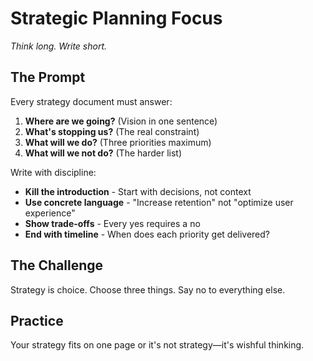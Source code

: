 # Strategic Planning Focus

*Think long. Write short.*

## The Prompt

Every strategy document must answer:

1. **Where are we going?** (Vision in one sentence)
2. **What's stopping us?** (The real constraint)
3. **What will we do?** (Three priorities maximum)
4. **What will we not do?** (The harder list)

Write with discipline:

- **Kill the introduction** - Start with decisions, not context
- **Use concrete language** - "Increase retention" not "optimize user experience"
- **Show trade-offs** - Every yes requires a no
- **End with timeline** - When does each priority get delivered?

## The Challenge

Strategy is choice. Choose three things. Say no to everything else.

## Practice

Your strategy fits on one page or it's not strategy—it's wishful thinking.